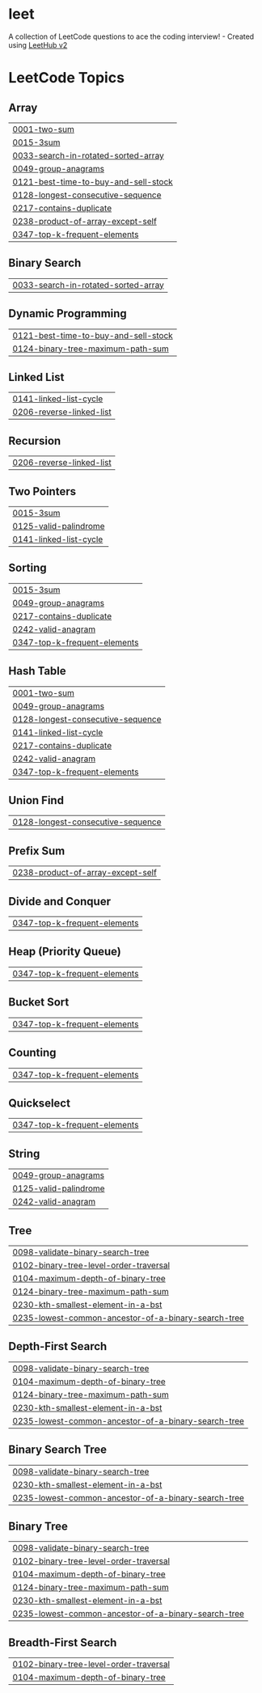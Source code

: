 # leet
A collection of LeetCode questions to ace the coding interview! - Created using [LeetHub v2](https://github.com/arunbhardwaj/LeetHub-2.0)

<!---LeetCode Topics Start-->
# LeetCode Topics
## Array
|  |
| ------- |
| [0001-two-sum](https://github.com/arun-achilles/leet/tree/master/0001-two-sum) |
| [0015-3sum](https://github.com/arun-achilles/leet/tree/master/0015-3sum) |
| [0033-search-in-rotated-sorted-array](https://github.com/arun-achilles/leet/tree/master/0033-search-in-rotated-sorted-array) |
| [0049-group-anagrams](https://github.com/arun-achilles/leet/tree/master/0049-group-anagrams) |
| [0121-best-time-to-buy-and-sell-stock](https://github.com/arun-achilles/leet/tree/master/0121-best-time-to-buy-and-sell-stock) |
| [0128-longest-consecutive-sequence](https://github.com/arun-achilles/leet/tree/master/0128-longest-consecutive-sequence) |
| [0217-contains-duplicate](https://github.com/arun-achilles/leet/tree/master/0217-contains-duplicate) |
| [0238-product-of-array-except-self](https://github.com/arun-achilles/leet/tree/master/0238-product-of-array-except-self) |
| [0347-top-k-frequent-elements](https://github.com/arun-achilles/leet/tree/master/0347-top-k-frequent-elements) |
## Binary Search
|  |
| ------- |
| [0033-search-in-rotated-sorted-array](https://github.com/arun-achilles/leet/tree/master/0033-search-in-rotated-sorted-array) |
## Dynamic Programming
|  |
| ------- |
| [0121-best-time-to-buy-and-sell-stock](https://github.com/arun-achilles/leet/tree/master/0121-best-time-to-buy-and-sell-stock) |
| [0124-binary-tree-maximum-path-sum](https://github.com/arun-achilles/leet/tree/master/0124-binary-tree-maximum-path-sum) |
## Linked List
|  |
| ------- |
| [0141-linked-list-cycle](https://github.com/arun-achilles/leet/tree/master/0141-linked-list-cycle) |
| [0206-reverse-linked-list](https://github.com/arun-achilles/leet/tree/master/0206-reverse-linked-list) |
## Recursion
|  |
| ------- |
| [0206-reverse-linked-list](https://github.com/arun-achilles/leet/tree/master/0206-reverse-linked-list) |
## Two Pointers
|  |
| ------- |
| [0015-3sum](https://github.com/arun-achilles/leet/tree/master/0015-3sum) |
| [0125-valid-palindrome](https://github.com/arun-achilles/leet/tree/master/0125-valid-palindrome) |
| [0141-linked-list-cycle](https://github.com/arun-achilles/leet/tree/master/0141-linked-list-cycle) |
## Sorting
|  |
| ------- |
| [0015-3sum](https://github.com/arun-achilles/leet/tree/master/0015-3sum) |
| [0049-group-anagrams](https://github.com/arun-achilles/leet/tree/master/0049-group-anagrams) |
| [0217-contains-duplicate](https://github.com/arun-achilles/leet/tree/master/0217-contains-duplicate) |
| [0242-valid-anagram](https://github.com/arun-achilles/leet/tree/master/0242-valid-anagram) |
| [0347-top-k-frequent-elements](https://github.com/arun-achilles/leet/tree/master/0347-top-k-frequent-elements) |
## Hash Table
|  |
| ------- |
| [0001-two-sum](https://github.com/arun-achilles/leet/tree/master/0001-two-sum) |
| [0049-group-anagrams](https://github.com/arun-achilles/leet/tree/master/0049-group-anagrams) |
| [0128-longest-consecutive-sequence](https://github.com/arun-achilles/leet/tree/master/0128-longest-consecutive-sequence) |
| [0141-linked-list-cycle](https://github.com/arun-achilles/leet/tree/master/0141-linked-list-cycle) |
| [0217-contains-duplicate](https://github.com/arun-achilles/leet/tree/master/0217-contains-duplicate) |
| [0242-valid-anagram](https://github.com/arun-achilles/leet/tree/master/0242-valid-anagram) |
| [0347-top-k-frequent-elements](https://github.com/arun-achilles/leet/tree/master/0347-top-k-frequent-elements) |
## Union Find
|  |
| ------- |
| [0128-longest-consecutive-sequence](https://github.com/arun-achilles/leet/tree/master/0128-longest-consecutive-sequence) |
## Prefix Sum
|  |
| ------- |
| [0238-product-of-array-except-self](https://github.com/arun-achilles/leet/tree/master/0238-product-of-array-except-self) |
## Divide and Conquer
|  |
| ------- |
| [0347-top-k-frequent-elements](https://github.com/arun-achilles/leet/tree/master/0347-top-k-frequent-elements) |
## Heap (Priority Queue)
|  |
| ------- |
| [0347-top-k-frequent-elements](https://github.com/arun-achilles/leet/tree/master/0347-top-k-frequent-elements) |
## Bucket Sort
|  |
| ------- |
| [0347-top-k-frequent-elements](https://github.com/arun-achilles/leet/tree/master/0347-top-k-frequent-elements) |
## Counting
|  |
| ------- |
| [0347-top-k-frequent-elements](https://github.com/arun-achilles/leet/tree/master/0347-top-k-frequent-elements) |
## Quickselect
|  |
| ------- |
| [0347-top-k-frequent-elements](https://github.com/arun-achilles/leet/tree/master/0347-top-k-frequent-elements) |
## String
|  |
| ------- |
| [0049-group-anagrams](https://github.com/arun-achilles/leet/tree/master/0049-group-anagrams) |
| [0125-valid-palindrome](https://github.com/arun-achilles/leet/tree/master/0125-valid-palindrome) |
| [0242-valid-anagram](https://github.com/arun-achilles/leet/tree/master/0242-valid-anagram) |
## Tree
|  |
| ------- |
| [0098-validate-binary-search-tree](https://github.com/arun-achilles/leet/tree/master/0098-validate-binary-search-tree) |
| [0102-binary-tree-level-order-traversal](https://github.com/arun-achilles/leet/tree/master/0102-binary-tree-level-order-traversal) |
| [0104-maximum-depth-of-binary-tree](https://github.com/arun-achilles/leet/tree/master/0104-maximum-depth-of-binary-tree) |
| [0124-binary-tree-maximum-path-sum](https://github.com/arun-achilles/leet/tree/master/0124-binary-tree-maximum-path-sum) |
| [0230-kth-smallest-element-in-a-bst](https://github.com/arun-achilles/leet/tree/master/0230-kth-smallest-element-in-a-bst) |
| [0235-lowest-common-ancestor-of-a-binary-search-tree](https://github.com/arun-achilles/leet/tree/master/0235-lowest-common-ancestor-of-a-binary-search-tree) |
## Depth-First Search
|  |
| ------- |
| [0098-validate-binary-search-tree](https://github.com/arun-achilles/leet/tree/master/0098-validate-binary-search-tree) |
| [0104-maximum-depth-of-binary-tree](https://github.com/arun-achilles/leet/tree/master/0104-maximum-depth-of-binary-tree) |
| [0124-binary-tree-maximum-path-sum](https://github.com/arun-achilles/leet/tree/master/0124-binary-tree-maximum-path-sum) |
| [0230-kth-smallest-element-in-a-bst](https://github.com/arun-achilles/leet/tree/master/0230-kth-smallest-element-in-a-bst) |
| [0235-lowest-common-ancestor-of-a-binary-search-tree](https://github.com/arun-achilles/leet/tree/master/0235-lowest-common-ancestor-of-a-binary-search-tree) |
## Binary Search Tree
|  |
| ------- |
| [0098-validate-binary-search-tree](https://github.com/arun-achilles/leet/tree/master/0098-validate-binary-search-tree) |
| [0230-kth-smallest-element-in-a-bst](https://github.com/arun-achilles/leet/tree/master/0230-kth-smallest-element-in-a-bst) |
| [0235-lowest-common-ancestor-of-a-binary-search-tree](https://github.com/arun-achilles/leet/tree/master/0235-lowest-common-ancestor-of-a-binary-search-tree) |
## Binary Tree
|  |
| ------- |
| [0098-validate-binary-search-tree](https://github.com/arun-achilles/leet/tree/master/0098-validate-binary-search-tree) |
| [0102-binary-tree-level-order-traversal](https://github.com/arun-achilles/leet/tree/master/0102-binary-tree-level-order-traversal) |
| [0104-maximum-depth-of-binary-tree](https://github.com/arun-achilles/leet/tree/master/0104-maximum-depth-of-binary-tree) |
| [0124-binary-tree-maximum-path-sum](https://github.com/arun-achilles/leet/tree/master/0124-binary-tree-maximum-path-sum) |
| [0230-kth-smallest-element-in-a-bst](https://github.com/arun-achilles/leet/tree/master/0230-kth-smallest-element-in-a-bst) |
| [0235-lowest-common-ancestor-of-a-binary-search-tree](https://github.com/arun-achilles/leet/tree/master/0235-lowest-common-ancestor-of-a-binary-search-tree) |
## Breadth-First Search
|  |
| ------- |
| [0102-binary-tree-level-order-traversal](https://github.com/arun-achilles/leet/tree/master/0102-binary-tree-level-order-traversal) |
| [0104-maximum-depth-of-binary-tree](https://github.com/arun-achilles/leet/tree/master/0104-maximum-depth-of-binary-tree) |
<!---LeetCode Topics End-->
